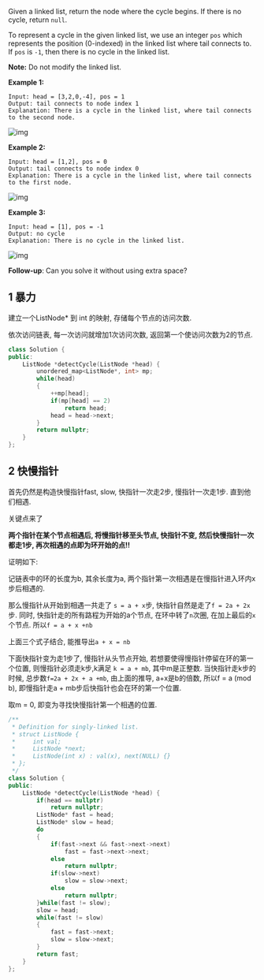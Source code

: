 Given a linked list, return the node where the cycle begins. If there is no cycle, return `null`.

To represent a cycle in the given linked list, we use an integer `pos` which represents the position (0-indexed) in the linked list where tail connects to. If `pos` is `-1`, then there is no cycle in the linked list.

**Note:** Do not modify the linked list.

 

**Example 1:**

```
Input: head = [3,2,0,-4], pos = 1
Output: tail connects to node index 1
Explanation: There is a cycle in the linked list, where tail connects to the second node.
```

![img](https://assets.leetcode.com/uploads/2018/12/07/circularlinkedlist.png)

**Example 2:**

```
Input: head = [1,2], pos = 0
Output: tail connects to node index 0
Explanation: There is a cycle in the linked list, where tail connects to the first node.
```

![img](https://assets.leetcode.com/uploads/2018/12/07/circularlinkedlist_test2.png)

**Example 3:**

```
Input: head = [1], pos = -1
Output: no cycle
Explanation: There is no cycle in the linked list.
```

![img](https://assets.leetcode.com/uploads/2018/12/07/circularlinkedlist_test3.png)

 

**Follow-up**:
Can you solve it without using extra space?

## 1 暴力

建立一个ListNode* 到 int 的映射, 存储每个节点的访问次数.

依次访问链表, 每一次访问就增加1次访问次数, 返回第一个使访问次数为2的节点.

```c++
class Solution {
public:
    ListNode *detectCycle(ListNode *head) {
        unordered_map<ListNode*, int> mp;
        while(head)
        {
            ++mp[head];
            if(mp[head] == 2)
                return head;
            head = head->next;
        }
        return nullptr;
    }
};
```

## 2 快慢指针

首先仍然是构造快慢指针fast, slow, 快指针一次走2步, 慢指针一次走1步. 直到他们相遇.

关键点来了

**两个指针在某个节点相遇后, 将慢指针移至头节点, 快指针不变, 然后快慢指针一次都走1步, 再次相遇的点即为环开始的点!!**

证明如下:

记链表中的环的长度为b, 其余长度为a, 两个指针第一次相遇是在慢指针进入环内x步后相遇的.

那么慢指针从开始到相遇一共走了 `s = a + x`步, 快指针自然是走了`f = 2a + 2x`步. 同时, 快指针走的所有路程为开始的a个节点, 在环中转了`n`次圈, 在加上最后的`x`个节点. 所以`f = a + x +nb`

上面三个式子结合, 能推导出`a + x = nb`

下面快指针变为走1步了, 慢指针从头节点开始, 若想要使得慢指针停留在环的第一个位置, 则慢指针必须走k步,k满足 `k = a + mb`, 其中m是正整数. 当快指针走k步的时候, 总步数`f=2a + 2x + a +mb`, 由上面的推导, a+x是b的倍数, 所以f = a (mod b), 即慢指针走a + mb步后快指针也会在环的第一个位置. 

取m = 0, 即变为寻找快慢指针第一个相遇的位置. 

```c++
/**
 * Definition for singly-linked list.
 * struct ListNode {
 *     int val;
 *     ListNode *next;
 *     ListNode(int x) : val(x), next(NULL) {}
 * };
 */
class Solution {
public:
    ListNode *detectCycle(ListNode *head) {
        if(head == nullptr)
            return nullptr;
        ListNode* fast = head;
        ListNode* slow = head;
        do
        {
            if(fast->next && fast->next->next)
                fast = fast->next->next;
            else
                return nullptr;
            if(slow->next)
                slow = slow->next;
            else
                return nullptr;
        }while(fast != slow);
        slow = head;
        while(fast != slow)
        {
            fast = fast->next;
            slow = slow->next;
        }
        return fast;
    }
};
```

